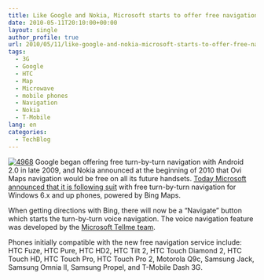 ```yaml
---
title: Like Google and Nokia, Microsoft starts to offer free navigation for its phones
date: 2010-05-11T20:10:00+00:00
layout: single
author_profile: true
url: 2010/05/11/like-google-and-nokia-microsoft-starts-to-offer-free-navigation-for-its-phones/
tags:
  - 3G
  - Google
  - HTC
  - Map
  - Microwave
  - mobile phones
  - Navigation
  - Nokia
  - T-Mobile
lang: en
categories: 
  - TechBlog
---
```

[![4968](http://lh3.ggpht.com/_vaUVXcmC3OI/S-mz3cE4mCI/AAAAAAAACK4/5arhxe-RDJs/4968_thumb%5B1%5D.jpg?imgmax=800 "4968")](http://lh3.ggpht.com/_vaUVXcmC3OI/S-mz0SCYJHI/AAAAAAAACK0/AsEttWekPgY/s1600-h/4968%5B3%5D.jpg) Google began offering free turn-by-turn navigation with Android 2.0 in late 2009, and Nokia announced at the beginning of 2010 that Ovi Maps navigation would be free on all its future handsets. [Today Microsoft announced that it is following suit](http://www.bing.com/community/blogs/search/archive/2010/05/10/updated-bing-app-for-windows-phone.aspx) with free turn-by-turn navigation for Windows 6.x and up phones, powered by Bing Maps. 

When getting directions with Bing, there will now be a “Navigate” button which starts the turn-by-turn voice navigation. The voice navigation feature was developed by the [Microsoft Tellme team](http://www.tellme.com/). 

Phones initially compatible with the new free navigation service include: HTC Fuze, HTC Pure, HTC HD2, HTC Tilt 2, HTC Touch Diamond 2, HTC Touch HD, HTC Touch Pro, HTC Touch Pro 2, Motorola Q9c, Samsung Jack, Samsung Omnia II, Samsung Propel, and T-Mobile Dash 3G.